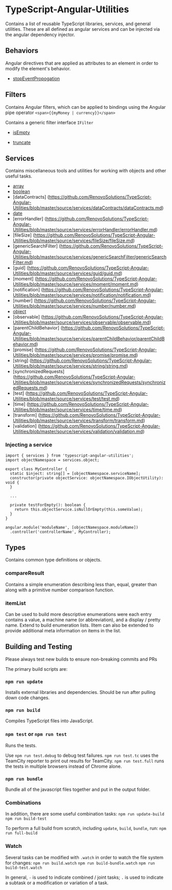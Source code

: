 # TypeScript-Angular-Utilities
Contains a list of reusable TypeScript libraries, services, and general utilities. These are all defined as angular services and can be injected via the angular dependency injector.

## Behaviors
Angular directives that are applied as attributes to an element in order to modify the element's behavior.

* [stopEventPropogation](https://github.com/RenovoSolutions/TypeScript-Angular-Utilities/blob/master/source/behaviors/stopEventPropagation/documentation.md)

## Filters
Contains Angular filters, which can be applied to bindings using the Angular pipe operator `<span>{{myMoney | currency}}</span>`

Contains a generic filter interface `IFilter`

* [isEmpty](https://github.com/RenovoSolutions/TypeScript-Angular-Utilities/blob/master/source/filters/isEmpty/documentation.md)

* [truncate](https://github.com/RenovoSolutions/TypeScript-Angular-Utilities/blob/master/source/filters/truncate/documentation.md)

## Services
Contains miscellaneous tools and utilities for working with objects and other useful tasks.

* [array](https://github.com/RenovoSolutions/TypeScript-Angular-Utilities/blob/master/source/services/array/array.md)
* [boolean](https://github.com/RenovoSolutions/TypeScript-Angular-Utilities/blob/master/source/services/boolean/boolean.md)
* [dataContracts] (https://github.com/RenovoSolutions/TypeScript-Angular-Utilities/blob/master/source/services/dataContracts/dataContracts.md)
* [date](https://github.com/RenovoSolutions/TypeScript-Angular-Utilities/blob/master/source/services/date/date.md)
* [errorHandler] (https://github.com/RenovoSolutions/TypeScript-Angular-Utilities/blob/master/source/services/errorHandler/errorHandler.md)
* [fileSize] (https://github.com/RenovoSolutions/TypeScript-Angular-Utilities/blob/master/source/services/fileSize/fileSize.md)
* [genericSearchFilter] (https://github.com/RenovoSolutions/TypeScript-Angular-Utilities/blob/master/source/services/genericSearchFilter/genericSearchFilter.md)
* [guid] (https://github.com/RenovoSolutions/TypeScript-Angular-Utilities/blob/master/source/services/guid/guid.md)
* [moment] (https://github.com/RenovoSolutions/TypeScript-Angular-Utilities/blob/master/source/services/moment/moment.md)
* [notification] (https://github.com/RenovoSolutions/TypeScript-Angular-Utilities/blob/master/source/services/notification/notification.md)
* [number] (https://github.com/RenovoSolutions/TypeScript-Angular-Utilities/blob/master/source/services/number/number.md)
* [object](https://github.com/RenovoSolutions/TypeScript-Angular-Utilities/blob/master/source/services/object/object.md)
* [observable] (https://github.com/RenovoSolutions/TypeScript-Angular-Utilities/blob/master/source/services/observable/observable.md)
* [parentChildBehavior] (https://github.com/RenovoSolutions/TypeScript-Angular-Utilities/blob/master/source/services/parentChildBehavior/parentChildBehavior.md)
* [promise] (https://github.com/RenovoSolutions/TypeScript-Angular-Utilities/blob/master/source/services/promise/promise.md)
* [string] (https://github.com/RenovoSolutions/TypeScript-Angular-Utilities/blob/master/source/services/string/string.md)
* [synchronizedRequests] (https://github.com/RenovoSolutions/TypeScript-Angular-Utilities/blob/master/source/services/synchronizedRequests/synchronizedRequests.md)
* [test] (https://github.com/RenovoSolutions/TypeScript-Angular-Utilities/blob/master/source/services/test/test.md)
* [time] (https://github.com/RenovoSolutions/TypeScript-Angular-Utilities/blob/master/source/services/time/time.md)
* [transform] (https://github.com/RenovoSolutions/TypeScript-Angular-Utilities/blob/master/source/services/transform/transform.md)
* [validation] (https://github.com/RenovoSolutions/TypeScript-Angular-Utilities/blob/master/source/services/validation/validation.md)

### Injecting a service
```
import { services } from 'typescript-angular-utilities';
import objectNamespace = services.object;

export class MyController {
  static $inject: string[] = [objectNamespace.serviceName];
  constructor(private objectService: objectNamespace.IObjectUtility): void {
  }

  ...

  private testForEmpty(): boolean {
    return this.objectService.isNullOrEmpty(this.someValue);
  }
}

angular.module('moduleName', [objectNamespace.moduleName])
  .controller('controllerName', MyController);
```

## Types
Contains common type definitions or objects.

### compareResult
Contains a simple enumeration describing less than, equal, greater than along with a primitive number comparison function.

### itemList
Can be used to build more descriptive enumerations were each entry contains a value, a machine name (or abbreviation), and a display / pretty name. Extend to build enumeration lists. IItem can also be extended to provide additional meta information on items in the list.

## Building and Testing
Please always test new builds to ensure non-breaking commits and PRs

The primary build scripts are:
### `npm run update`
Installs external libraries and dependencies. Should be run after pulling down code changes.

### `npm run build`
Compiles TypeScript files into JavaScript.

### `npm test` or `npm run test`
Runs the tests.

Use `npm run test.debug` to debug test failures.
`npm run test.tc` uses the TeamCity reporter to print out results for TeamCity.
`npm run test.full` runs the tests in multiple browsers instead of Chrome alone.

### `npm run bundle`
Bundle all of the javascript files together and put in the output folder.

### Combinations
In addition, there are some useful combination tasks:
`npm run update-build`
`npm run build-test`

To perform a full build from scratch, including `update`, `build`, `bundle`, run:
`npm run full-build`

### Watch
Several tasks can be modified with `.watch` in order to watch the file system for changes:
`npm run build.watch`
`npm run build-bundle.watch`
`npm run build-test.watch`

In general, `-` is used to indicate combined / joint tasks; `.` is used to indicate a subtask or a modification or variation of a task.
